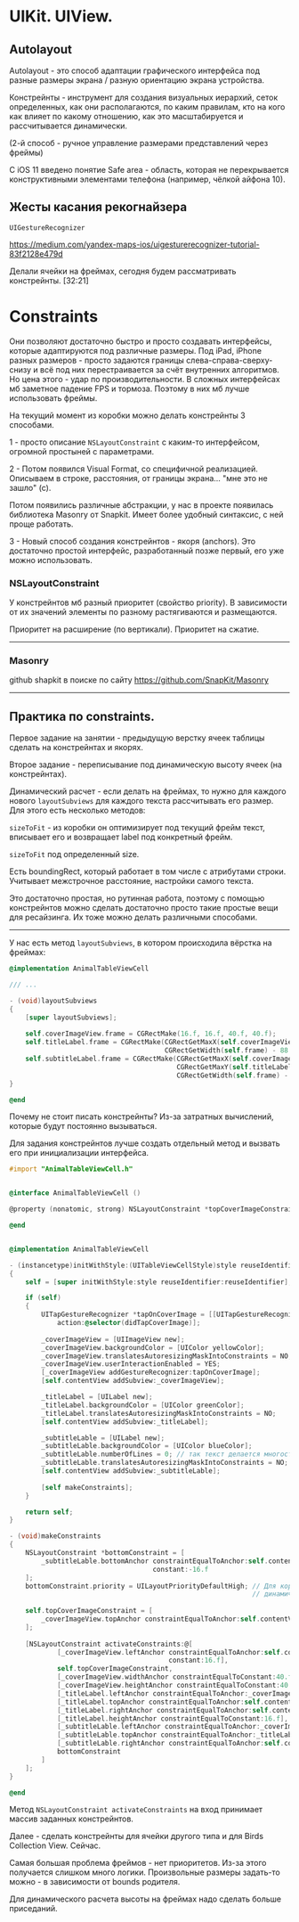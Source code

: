 # UIKit. UIView.

## Autolayout 

Autolayout - это способ адаптации графического интерфейса под разные размеры экрана / разную ориентацию экрана устройства.

Констрейнты - инструмент для создания визуальных иерархий, сеток определенных, как они располагаются, по каким правилам, кто на кого как влияет по какому отношению, как это масштабируется и рассчитывается динамически.

(2-й способ - ручное управление размерами представлений через фреймы)

C iOS 11 введено понятие Safe area - область, которая не перекрывается конструктивными элементами телефона (например, чёлкой айфона 10).

## Жесты касания рекогнайзера

`UIGestureRecognizer`

https://medium.com/yandex-maps-ios/uigesturerecognizer-tutorial-83f2128e479d

Делали ячейки на фреймах, сегодня будем рассматривать констрейнты. [32:21]

# Constraints

Они позволяют достаточно быстро и просто создавать интерфейсы, которые адаптируются под различные размеры. Под iPad, iPhone разных размеров - просто задаются границы слева-справа-сверху-снизу и всё под них перестраивается за счёт внутренних алгоритмов. Но цена этого - удар по производительности. В сложных интерфейсах мб заметное падение FPS и тормоза. Поэтому в них мб лучше использовать фреймы.

На текущий момент из коробки можно делать констрейнты 3 способами.

1 - просто описание `NSLayoutConstraint` с каким-то интерфейсом, огромной простыней с параметрами.

2 - Потом появился Visual Format, со специфичной реализацией. Описываем в строке, расстояния, от границы экрана... "мне это не зашло" (с).

Потом появились различные абстракции, у нас в проекте появилась библиотека Masonry от Snapkit. Имеет более удобный синтаксис, с ней проще работать.

3 - Новый способ создания констрейнтов - якоря (anchors). Это достаточно простой интерфейс, разработанный позже первый, его уже можно использовать. 

### NSLayoutConstraint

У констрейнтов мб разный приоритет (свойство priority). В зависимости от их значений элементы по разному растягиваются и размещаются.

Приоритет на расширение (по вертикали). Приоритет на сжатие.

---

### Masonry

github shapkit в поиске по сайту https://github.com/SnapKit/Masonry

---

## Практика по constraints.

Первое задание на занятии - предыдущую верстку ячеек таблицы сделать на констрейнтах и якорях. 

Второе задание - переписывание под динамическую высоту ячеек (на констрейнтах).

Динамический расчет - если делать на фреймах, то нужно для каждого нового `layoutSubviews` для каждого текста рассчитывать его размер. Для этого есть несколько методов: 

`sizeToFit` - из коробки он оптимизирует под текущий фрейм текст, вписывает его и возвращает label под конкретный фрейм. 

`sizeToFit` под определенный size. 

Есть boundingRect, который работает в том числе с атрибутами строки. Учитывает межстрочное расстояние, настройки самого текста.

Это достаточно простая, но рутинная работа, поэтому с помощью констрейнтов можно сделать достаточно просто такие простые вещи для ресайзинга. Их тоже можно делать различными способами.

---

У нас есть метод `layoutSubviews`, в котором происходила вёрстка на фреймах:

```objectivec
@implementation AnimalTableViewCell

/// ...

- (void)layoutSubviews
{
    [super layoutSubviews];
    
    self.coverImageView.frame = CGRectMake(16.f, 16.f, 40.f, 40.f);
    self.titleLabel.frame = CGRectMake(CGRectGetMaxX(self.coverImageView.frame) + 16.f, 16.f, 
	                                   CGRectGetWidth(self.frame) - 88.f, 16.f);
    self.subtitleLabel.frame = CGRectMake(CGRectGetMaxX(self.coverImageView.frame) + 16.f, 
	                                      CGRectGetMaxY(self.titleLabel.frame) + 16.f,
                                          CGRectGetWidth(self.frame) - 88.f, 16.f);
}

@end
```

Почему не стоит писать констрейнты? Из-за затратных вычислений, которые будут постоянно вызываться.

Для задания констрейнтов лучше создать отдельный метод и вызвать его при инициализации интерфейса.

```objectivec
#import "AnimalTableViewCell.h"


@interface AnimalTableViewCell ()

@property (nonatomic, strong) NSLayoutConstraint *topCoverImageConstraint;

@end


@implementation AnimalTableViewCell

- (instancetype)initWithStyle:(UITableViewCellStyle)style reuseIdentifier:(NSString *)reuseIdentifier
{
	self = [super initWithStyle:style reuseIdentifier:reuseIdentifier];

	if (self)
	{
        UITapGestureRecognizer *tapOnCoverImage = [[UITapGestureRecognizer alloc] initWithTarget:self 
		    action:@selector(didTapCoverImage)];
        
		_coverImageView = [UIImageView new];
		_coverImageView.backgroundColor = [UIColor yellowColor];
        _coverImageView.translatesAutoresizingMaskIntoConstraints = NO;
        _coverImageView.userInteractionEnabled = YES;
        [_coverImageView addGestureRecognizer:tapOnCoverImage];
		[self.contentView addSubview:_coverImageView];

		_titleLabel = [UILabel new];
		_titleLabel.backgroundColor = [UIColor greenColor];
        _titleLabel.translatesAutoresizingMaskIntoConstraints = NO;
		[self.contentView addSubview:_titleLabel];

		_subtitleLable = [UILabel new];
		_subtitleLable.backgroundColor = [UIColor blueColor];
        _subtitleLable.numberOfLines = 0; // так текст делается многострочным
        _subtitleLable.translatesAutoresizingMaskIntoConstraints = NO;
		[self.contentView addSubview:_subtitleLable];
        
        [self makeConstraints];
	}

	return self;
}

- (void)makeConstraints
{
    NSLayoutConstraint *bottomConstraint = [
	    _subtitleLable.bottomAnchor constraintEqualToAnchor:self.contentView.bottomAnchor        
		                            constant:-16.f
	];
    bottomConstraint.priority = UILayoutPriorityDefaultHigh; // Для корректного ресайза под 
	                                                         // динамическую высоту
    
    self.topCoverImageConstraint = [
	    _coverImageView.topAnchor constraintEqualToAnchor:self.contentView.topAnchor constant:16.f
	];
    
	[NSLayoutConstraint activateConstraints:@[
            [_coverImageView.leftAnchor constraintEqualToAnchor:self.contentView.leftAnchor 
			                            constant:16.f],
            self.topCoverImageConstraint,
            [_coverImageView.widthAnchor constraintEqualToConstant:40.f],
            [_coverImageView.heightAnchor constraintEqualToConstant:40.f],
            [_titleLabel.leftAnchor constraintEqualToAnchor:_coverImageView.rightAnchor constant:16.f],
            [_titleLabel.topAnchor constraintEqualToAnchor:self.contentView.topAnchor constant:16.f],
            [_titleLabel.rightAnchor constraintEqualToAnchor:self.contentView.rightAnchor constant:-16.f],
            [_titleLabel.heightAnchor constraintEqualToConstant:16.f],
            [_subtitleLable.leftAnchor constraintEqualToAnchor:_coverImageView.rightAnchor constant:16.f],
            [_subtitleLable.topAnchor constraintEqualToAnchor:_titleLabel.bottomAnchor constant:16.f],
            [_subtitleLable.rightAnchor constraintEqualToAnchor:self.contentView.rightAnchor constant:-16.f],
            bottomConstraint
        ]
    ];
}

@end
```

Метод `NSLayoutConstraint activateConstraints` на вход принимает массив заданных констрейнтов.

Далее - сделать констрейнты для ячейки другого типа и для Birds Collection View. Сейчас.

Самая большая проблема фреймов - нет приоритетов. Из-за этого получается слишком много логики. Произвольные размеры задать-то можно - в зависимости от bounds родителя.

Для динамического расчета высоты на фреймах надо сделать больше приседаний.

